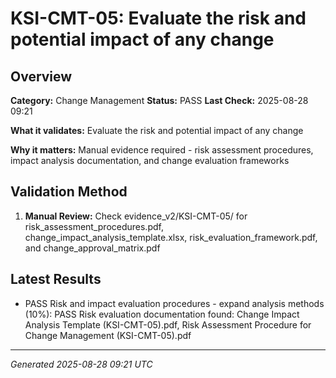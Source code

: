 # KSI-CMT-05: Evaluate the risk and potential impact of any change

## Overview

**Category:** Change Management
**Status:** PASS
**Last Check:** 2025-08-28 09:21

**What it validates:** Evaluate the risk and potential impact of any change

**Why it matters:** Manual evidence required - risk assessment procedures, impact analysis documentation, and change evaluation frameworks

## Validation Method

1. **Manual Review:** Check evidence_v2/KSI-CMT-05/ for risk_assessment_procedures.pdf, change_impact_analysis_template.xlsx, risk_evaluation_framework.pdf, and change_approval_matrix.pdf

## Latest Results

- PASS Risk and impact evaluation procedures - expand analysis methods (10%): PASS Risk evaluation documentation found: Change Impact Analysis Template (KSI-CMT-05).pdf, Risk Assessment Procedure for Change Management (KSI-CMT-05).pdf

---
*Generated 2025-08-28 09:21 UTC*